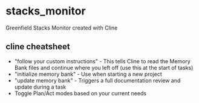 # stacks_monitor
Greenfield Stacks Monitor created with Cline

## cline cheatsheet

- "follow your custom instructions" - This tells Cline to read the Memory Bank files and continue where you left off (use this at the start of tasks)
- "initialize memory bank" - Use when starting a new project
- "update memory bank" - Triggers a full documentation review and update during a task
- Toggle Plan/Act modes based on your current needs

